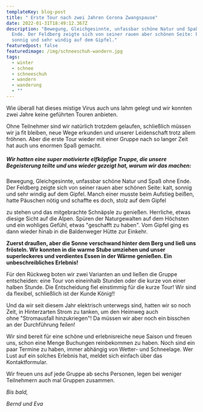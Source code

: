```yaml
---
templateKey: blog-post
title: " Erste Tour nach zwei Jahren Corona Zwangspause"
date: 2022-01-31T18:49:12.367Z
description: "Bewegung, Gleichgesinnte, unfassbar schöne Natur und Spaß ohne
  Ende. Der Feldberg zeigte sich von seiner rauen aber schönen Seite: kalt,
  sonnig und sehr windig auf dem Gipfel."
featuredpost: false
featuredimage: /img/schneeschuh-wandern.jpg
tags:
  - winter
  - schnee
  - schneeschuh
  - wandern
  - wanderung
  - ""
---
```

<!--StartFragment-->

Wie überall hat dieses mistige Virus auch uns lahm gelegt und wir konnten zwei Jahre keine geführten Touren anbieten.

Ohne Teilnehmer sind wir natürlich trotzdem gelaufen, schließlich müssen wir ja fit bleiben, neue Wege erkunden und unserer Leidenschaft trotz allem fröhnen. Aber die erste Tour wieder mit einer Gruppe nach so langer Zeit hat auch uns enormen Spaß gemacht.

##### Wir hatten eine super motivierte elfköpfige Truppe, die unsere Begeisterung teilte und uns wieder gezeigt hat, warum wir das machen: 

Bewegung, Gleichgesinnte, unfassbar schöne Natur und Spaß ohne Ende. Der Feldberg zeigte sich von seiner rauen aber schönen Seite: kalt, sonnig und sehr windig auf dem Gipfel. Manch einer musste beim Aufstieg beißen, hatte Päuschen nötig und schaffte es doch, stolz auf dem Gipfel

zu stehen und das mitgebrachte Schnäpsle zu genießen. Herrliche, etwas diesige Sicht auf die Alpen. Spüren der Naturgewalten auf dem Höchsten und ein wohliges Gefühl, etwas "geschafft zu haben". Vom Gipfel ging es dann wieder hinab in die Baldenweger Hütte zur Einkehr. 

**Zuerst draußen, aber die Sonne verschwand hinter dem Berg und ließ uns frösteln. Wir konnten in die warme Stube umziehen und unser superleckeres und verdientes Essen in der Wärme genießen. Ein unbeschreibliches Erlebnis!**

Für den Rückweg boten wir zwei Varianten an und ließen die Gruppe entscheiden: eine Tour von eineinhalb Stunden oder die kurze von einer halben Stunde. Die Entscheidung fiel einstimmig für die kurze Tour! Wir sind da flexibel, schließlich ist der Kunde König!! 

Und da wir seit diesem Jahr elektrisch unterwegs sind, hatten wir so noch Zeit, in Hinterzarten Strom zu tanken, um den Heimweg auch ohne "Stromausfall hinzukriegen"! Da müssen wir aber noch ein bisschen an der Durchführung feilen!

Wir sind bereit für eine schöne und erlebnisreiche neue Saison und freuen uns, schon eine Menge Buchungen reinbekommen zu haben. Noch sind ein paar Termine zu haben, immer abhängig von Wetter- und Schneelage. Wer Lust auf ein solches Erlebnis hat, meldet sich einfach über das Kontaktformular.

Wir freuen uns auf jede Gruppe ab sechs Personen, legen bei weniger Teilnehmern auch mal Gruppen zusammen. 

*Bis bald,*

*Bernd und Eva*

<!--EndFragment-->